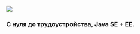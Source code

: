 <a href="http://job4j.ru"> <img src="http://job4j.ru/img/logomini.png"></a> 
### С нуля до трудоустройства, Java SE + EE.
